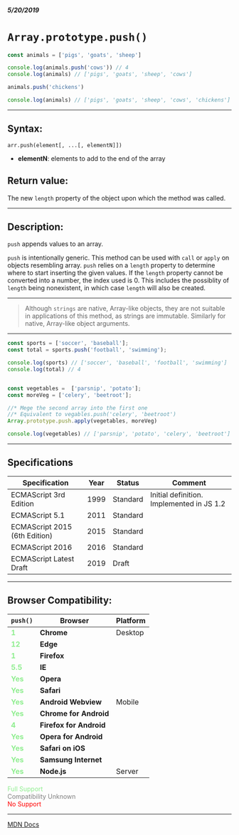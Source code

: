 ##### 5/20/2019
# `Array.prototype.push()`

```js
const animals = ['pigs', 'goats', 'sheep']

console.log(animals.push('cows')) // 4
console.log(animals) // ['pigs', 'goats', 'sheep', 'cows']

animals.push('chickens')

console.log(animals) // ['pigs', 'goats', 'sheep', 'cows', 'chickens']
```

---

## Syntax:
`arr.push(element[, ...[, elementN]])`

* **elementN**: elements to add to the end of the array

## Return value:
The new `length` property of the object upon which the method was called.

---

## Description:
`push` appends values to an array.

`push` is intentionally generic.  This method can be used with `call` or `apply` on objects resembling array.  `push` relies on a `length` property to determine where to start inserting the given values.  If the `length` property cannot be converted into a number, the index used is 0.  This includes the possiblity of `length` being nonexistent, in which case `length` will also be created.

---

  >Although `strings` are native, Array-like objects, they are not suitable in applications of this method, as strings are immutable.  Similarly for native, Array-like object arguments.

---

```js
const sports = ['soccer', 'baseball'];
const total = sports.push('football', 'swimming');

console.log(sports) // ['soccer', 'baseball', 'football', 'swimming']
console.log(total) // 4


const vegetables =  ['parsnip', 'potato'];
const moreVeg = ['celery', 'beetroot'];

//* Mege the second array into the first one
//* Equivalent to vegables.push('celery', 'beetroot')
Array.prototype.push.apply(vegetables, moreVeg)

console.log(vegetables) // ['parsnip', 'potato', 'celery', 'beetroot']
```

---

## Specifications
| Specification | Year | Status | Comment |
|---|---|---|---|
| ECMAScript 3rd Edition | 1999 | Standard | Initial definition. Implemented in JS 1.2 |
| ECMAScript 5.1 | 2011 | Standard |  |
| ECMAScript 2015 (6th Edition) | 2015 | Standard |  |
| ECMAScript 2016 | 2016 | Standard |  |
| ECMAScript Latest Draft | 2019 | Draft |  |

---

## Browser Compatibility:
| `push()` | Browser | Platform |
|---|---|---|
| <span style="color: lightgreen">**1**</span> | **Chrome** | Desktop | 
| <span style="color: lightgreen">**12**</span> | **Edge** || 
| <span style="color: lightgreen">**1**</span> | **Firefox** || 
| <span style="color: lightgreen">**5.5**</span> | **IE** || 
| <span style="color: lightgreen">**Yes**</span> | **Opera** || 
| <span style="color: lightgreen">**Yes**</span> | **Safari** || 
| <span style="color: lightgreen">**Yes**</span> | **Android Webview** | Mobile | 
| <span style="color: lightgreen">**Yes**</span> | **Chrome for Android** || 
| <span style="color: lightgreen">**4**</span> | **Firefox for Android** || 
| <span style="color: lightgreen">**Yes**</span> | **Opera for Android** || 
| <span style="color: lightgreen">**Yes**</span> | **Safari on iOS** || 
| <span style="color: lightgreen">**Yes**</span> | **Samsung Internet** || 
| <span style="color: lightgreen">**Yes**</span> | **Node.js** | Server | 

<span style="color: lightgreen">Full Support</span>  
<span style="color: grey">Compatibility Unknown</span>  
<span style="color: red">No Support</span>

---

[MDN Docs](https://developer.mozilla.org/en-US/docs/Web/JavaScript/Reference/Global_Objects/Array/push)